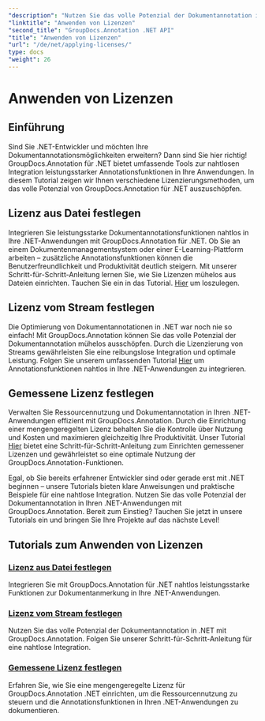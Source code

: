 ```yaml
---
"description": "Nutzen Sie das volle Potenzial der Dokumentannotation in .NET mit GroupDocs.Annotation. Folgen Sie unseren Schritt-für-Schritt-Tutorials für eine nahtlose Integration."
"linktitle": "Anwenden von Lizenzen"
"second_title": "GroupDocs.Annotation .NET API"
"title": "Anwenden von Lizenzen"
"url": "/de/net/applying-licenses/"
type: docs
"weight": 26
---
```


# Anwenden von Lizenzen

## Einführung

Sind Sie .NET-Entwickler und möchten Ihre Dokumentannotationsmöglichkeiten erweitern? Dann sind Sie hier richtig! GroupDocs.Annotation für .NET bietet umfassende Tools zur nahtlosen Integration leistungsstarker Annotationsfunktionen in Ihre Anwendungen. In diesem Tutorial zeigen wir Ihnen verschiedene Lizenzierungsmethoden, um das volle Potenzial von GroupDocs.Annotation für .NET auszuschöpfen.

## Lizenz aus Datei festlegen
Integrieren Sie leistungsstarke Dokumentannotationsfunktionen nahtlos in Ihre .NET-Anwendungen mit GroupDocs.Annotation für .NET. Ob Sie an einem Dokumentenmanagementsystem oder einer E-Learning-Plattform arbeiten – zusätzliche Annotationsfunktionen können die Benutzerfreundlichkeit und Produktivität deutlich steigern. Mit unserer Schritt-für-Schritt-Anleitung lernen Sie, wie Sie Lizenzen mühelos aus Dateien einrichten. Tauchen Sie ein in das Tutorial. [Hier](./set-license-from-file/) um loszulegen.

## Lizenz vom Stream festlegen
Die Optimierung von Dokumentannotationen in .NET war noch nie so einfach! Mit GroupDocs.Annotation können Sie das volle Potenzial der Dokumentannotation mühelos ausschöpfen. Durch die Lizenzierung von Streams gewährleisten Sie eine reibungslose Integration und optimale Leistung. Folgen Sie unserem umfassenden Tutorial [Hier](./set-license-from-stream/) um Annotationsfunktionen nahtlos in Ihre .NET-Anwendungen zu integrieren.

## Gemessene Lizenz festlegen
Verwalten Sie Ressourcennutzung und Dokumentannotation in Ihren .NET-Anwendungen effizient mit GroupDocs.Annotation. Durch die Einrichtung einer mengengeregelten Lizenz behalten Sie die Kontrolle über Nutzung und Kosten und maximieren gleichzeitig Ihre Produktivität. Unser Tutorial [Hier](./set-metered-license/) bietet eine Schritt-für-Schritt-Anleitung zum Einrichten gemessener Lizenzen und gewährleistet so eine optimale Nutzung der GroupDocs.Annotation-Funktionen.

Egal, ob Sie bereits erfahrener Entwickler sind oder gerade erst mit .NET beginnen – unsere Tutorials bieten klare Anweisungen und praktische Beispiele für eine nahtlose Integration. Nutzen Sie das volle Potenzial der Dokumentannotation in Ihren .NET-Anwendungen mit GroupDocs.Annotation. Bereit zum Einstieg? Tauchen Sie jetzt in unsere Tutorials ein und bringen Sie Ihre Projekte auf das nächste Level!

## Tutorials zum Anwenden von Lizenzen
### [Lizenz aus Datei festlegen](./set-license-from-file/)
Integrieren Sie mit GroupDocs.Annotation für .NET nahtlos leistungsstarke Funktionen zur Dokumentanmerkung in Ihre .NET-Anwendungen.
### [Lizenz vom Stream festlegen](./set-license-from-stream/)
Nutzen Sie das volle Potenzial der Dokumentannotation in .NET mit GroupDocs.Annotation. Folgen Sie unserer Schritt-für-Schritt-Anleitung für eine nahtlose Integration.
### [Gemessene Lizenz festlegen](./set-metered-license/)
Erfahren Sie, wie Sie eine mengengeregelte Lizenz für GroupDocs.Annotation .NET einrichten, um die Ressourcennutzung zu steuern und die Annotationsfunktionen in Ihren .NET-Anwendungen zu dokumentieren.